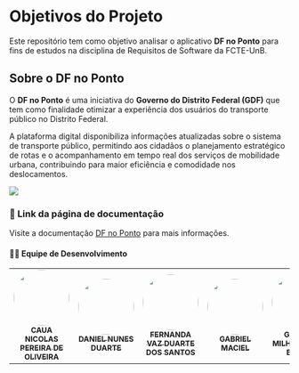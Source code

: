 ﻿# Objetivos do Projeto

Este repositório tem como objetivo analisar o aplicativo **DF no Ponto** para fins de estudos na disciplina de Requisitos de Software da FCTE-UnB.

## Sobre o DF no Ponto

O **DF no Ponto** é uma iniciativa do **Governo do Distrito Federal (GDF)** que tem como finalidade otimizar a experiência dos usuários do transporte público no Distrito Federal.

A plataforma digital disponibiliza informações atualizadas sobre o sistema de transporte público, permitindo aos cidadãos o planejamento estratégico de rotas e o acompanhamento em tempo real dos serviços de mobilidade urbana, contribuindo para maior eficiência e comodidade nos deslocamentos.

![](https://bus2.mobilibus.com.br/wp-content/uploads/313_header-1.webp)

### 📖 Link da página de documentação
Visite a documentação [DF no Ponto](https://requisitos-de-software.github.io/2025.2-Grupo06) para mais informações.

#### 👨‍💻 Equipe de Desenvolvimento 
<table>
  <tr>
    <td align="center"><a href="https://github.com/cauanicolas"><img style="border-radius: 50%;" src="https://github.com/cauanicolas.png" width="100px;" alt=""/><br /><sub><b>CAUA NICOLAS PEREIRA DE OLIVEIRA</b></sub></a><br />
      <td align="center"><a href="https://github.com/DanNunes777"><img style="border-radius: 50%;" src="https://github.com/DanNunes777.png" width="100px;" alt=""/><br /><sub><b>DANIEL NUNES DUARTE</b></sub></a><br />
  <td align="center"><a href="https://github.com/Fernandavazgit1"><img style="border-radius: 50%;" src="https://github.com/Fernandavazgit1.png" width="100px;" alt=""/><br /><sub><b>FERNANDA VAZ DUARTE DOS SANTOS </b></sub></a><br />
   <td align="center"><a href="https://github.com/GabrielMacielBR"><img style="border-radius: 50%;" src="https://github.com/GabrielMacielBR.png" width="100px;" alt=""/><br /><sub><b>GABRIEL MACIEL </b></sub></a><br />
       <td align="center"><a href="https://github.com/JoaoComTil"><img style="border-radius: 50%;" src="https://github.com/JoaoComTil.png" width="100px;" alt=""/><br /><sub><b>GABRIEL MILHOMEM DE BRITOL </b></sub></a><br />
      <td align="center">
  <a href="https://github.com/Joaolramos">
    <img style="border-radius: 50%;" src="https://github.com/Joaolramos.png" width="100px;" alt=""/>
    <br />
    <sub><b>JOAO LUCAS RAMOS DOS REIS</b></sub>
  </a>
  <br />
</td>




